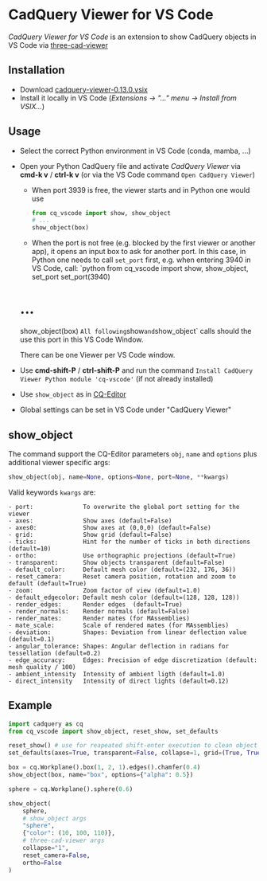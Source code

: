 # CadQuery Viewer for VS Code

_CadQuery Viewer for VS Code_ is an extension to show CadQuery objects in VS Code via [three-cad-viewer](https://github.com/bernhard-42/three-cad-viewer)

## Installation

-   Download [cadquery-viewer-0.13.0.vsix](https://github.com/bernhard-42/vscode-cadquery-viewer/releases/download/v0.17.0/cadquery-viewer-0.13.0.vsix)
-   Install it locally in VS Code (_Extensions -> "..." menu -> Install from VSIX..._)

## Usage

-   Select the correct Python environment in VS Code (conda, mamba, ...)
-   Open your Python CadQuery file and activate _CadQuery Viewer_ via **cmd-k v** / **ctrl-k v** (or via the VS Code command `Open CadQuery Viewer`)

    -   When port 3939 is free, the viewer starts and in Python one would use

        ```python
        from cq_vscode import show, show_object
        # ...
        show_object(box)
        ```

    -   When the port is not free (e.g. blocked by the first viewer or another app), it opens an input box to ask for another port. In this case, in Python one needs to call `set_port` first, e.g. when entering 3940 in VS Code, call:
        `python
    from cq_vscode import show, show_object, set_port
    set_port(3940)
    # ...
    show_object(box)
    `
        All following `show` and `show_object` calls should the use this port in this VS Code Window.

    There can be one Viewer per VS Code window.

-   Use **cmd-shift-P** / **ctrl-shift-P** and run the command `Install CadQuery Viewer Python module 'cq-vscode'` (if not already installed)

-   Use `show_object` as in [CQ-Editor](https://github.com/CadQuery/CQ-editor)

-   Global settings can be set in VS Code under "CadQuery Viewer"

## show_object

The command support the CQ-Editor parameters `obj`, `name` and `options` plus additional viewer specific args:

```python
show_object(obj, name=None, options=None, port=None, **kwargs)
```

Valid keywords `kwargs` are:

```text
- port:              To overwrite the global port setting for the viewer
- axes:              Show axes (default=False)
- axes0:             Show axes at (0,0,0) (default=False)
- grid:              Show grid (default=False)
- ticks:             Hint for the number of ticks in both directions (default=10)
- ortho:             Use orthographic projections (default=True)
- transparent:       Show objects transparent (default=False)
- default_color:     Default mesh color (default=(232, 176, 36))
- reset_camera:      Reset camera position, rotation and zoom to default (default=True)
- zoom:              Zoom factor of view (default=1.0)
- default_edgecolor: Default mesh color (default=(128, 128, 128))
- render_edges:      Render edges  (default=True)
- render_normals:    Render normals (default=False)
- render_mates:      Render mates (for MAssemblies)
- mate_scale:        Scale of rendered mates (for MAssemblies)
- deviation:         Shapes: Deviation from linear deflection value (default=0.1)
- angular_tolerance: Shapes: Angular deflection in radians for tessellation (default=0.2)
- edge_accuracy:     Edges: Precision of edge discretization (default: mesh quality / 100)
- ambient_intensity  Intensity of ambient ligth (default=1.0)
- direct_intensity   Intensity of direct lights (default=0.12)
```

## Example

```python
import cadquery as cq
from cq_vscode import show_object, reset_show, set_defaults

reset_show() # use for reapeated shift-enter execution to clean object buffer
set_defaults(axes=True, transparent=False, collapse=1, grid=(True, True, True))

box = cq.Workplane().box(1, 2, 1).edges().chamfer(0.4)
show_object(box, name="box", options={"alpha": 0.5})

sphere = cq.Workplane().sphere(0.6)

show_object(
    sphere,
    # show_object args
    "sphere",
    {"color": (10, 100, 110)},
    # three-cad-viewer args
    collapse="1",
    reset_camera=False,
    ortho=False
)
```
